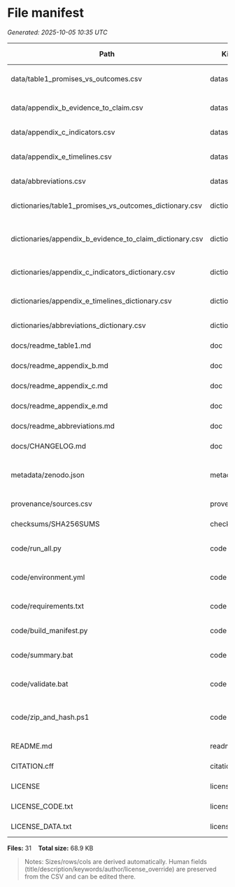 # File manifest

_Generated: 2025-10-05 10:35 UTC_

| Path | Kind | Size | Rows | Cols | Title | SHA256 (8) |
|------|------|------:|-----:|-----:|-------|------------|
| data/table1_promises_vs_outcomes.csv | dataset | 4.6 KB | 17 | 6 | Table 1 - Promises vs. Outcomes | `f978bb7b` |
| data/appendix_b_evidence_to_claim.csv | dataset | 4.6 KB | 10 | 12 | Appendix B - Evidence -> Claim | `08b60f7f` |
| data/appendix_c_indicators.csv | dataset | 6.1 KB | 16 | 15 | Appendix C - Indicators | `93962295` |
| data/appendix_e_timelines.csv | dataset | 6.8 KB | 33 | 11 | Appendix E - Event timelines | `d77734f7` |
| data/abbreviations.csv | dataset | 2.5 KB | 49 | 3 | Abbreviations | `9e00621d` |
| dictionaries/table1_promises_vs_outcomes_dictionary.csv | dictionary | 768 B | 7 | 9 | Dictionary - Table 1 (Promises) | `63403dce` |
| dictionaries/appendix_b_evidence_to_claim_dictionary.csv | dictionary | 801 B | 8 | 9 | Dictionary - Appendix B (Evidence -> Claim) | `0e37be03` |
| dictionaries/appendix_c_indicators_dictionary.csv | dictionary | 779 B | 8 | 9 | Dictionary - Appendix C (Indicators) | `fcca3908` |
| dictionaries/appendix_e_timelines_dictionary.csv | dictionary | 627 B | 7 | 9 | Dictionary - Appendix E (Timelines) | `37d1640d` |
| dictionaries/abbreviations_dictionary.csv | dictionary | 442 B | 4 | 9 | Dictionary - Abbreviations | `52eff905` |
| docs/readme_table1.md | doc | 687 B |  |  | Data guide - Table 1 | `8786aef5` |
| docs/readme_appendix_b.md | doc | 1.8 KB |  |  | Data guide - Appendix B | `90e9c957` |
| docs/readme_appendix_c.md | doc | 796 B |  |  | Data guide - Appendix C | `a7045617` |
| docs/readme_appendix_e.md | doc | 684 B |  |  | Data guide - Appendix E | `b8ccd1f7` |
| docs/readme_abbreviations.md | doc | 777 B |  |  | Data guide - Abbreviations | `d911c508` |
| docs/CHANGELOG.md | doc | 376 B |  |  | CHANGELOG | `33b89dd5` |
| metadata/zenodo.json | metadata | 981 B |  |  | Zenodo metadata (deposit JSON) | `147513cb` |
| provenance/sources.csv | provenance | 78 B | 1 | 9 | Provenance sources | `0c05fc1c` |
| checksums/SHA256SUMS | checksums | 2.2 KB |  |  | SHA256 checksums | `111042d1` |
| code/run_all.py | code | 12.5 KB |  |  | Validator & utilities (CSV-first) | `409783ad` |
| code/environment.yml | code | 139 B |  |  | Conda environment (CSV-first) | `163dc3fb` |
| code/requirements.txt | code | 40 B |  |  | Python requirements (pip) | `b8528d50` |
| code/build_manifest.py | code | 8.6 KB |  |  | Build file manifest | `02b9e30a` |
| code/summary.bat | code | 63 B |  |  | Summary (Windows helper) | `34b44148` |
| code/validate.bat | code | 182 B |  |  | Validate (Windows helper) | `41a728ca` |
| code/zip_and_hash.ps1 | code | 2.6 KB |  |  | Zip + checksums + manifest + validate | `30b45515` |
| README.md | readme | 6.4 KB |  |  | README | `a00327bb` |
| CITATION.cff | citation | 801 B |  |  | Citation (CFF) | `45adad77` |
| LICENSE | license | 225 B |  |  | Repository license | `c3a527e3` |
| LICENSE_CODE.txt | license | 1.0 KB |  |  | LICENSE CODE | `6786e200` |
| LICENSE_DATA.txt | license | 104 B |  |  | LICENSE DATA | `e0459d1c` |

**Files:** 31 &nbsp;&nbsp; **Total size:** 68.9 KB

> Notes: Sizes/rows/cols are derived automatically. Human fields (title/description/keywords/author/license_override) are preserved from the CSV and can be edited there.

